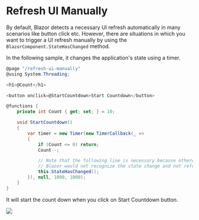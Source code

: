 # Refresh UI Manually

By default, Blazor detects a necessary UI refresh automatically in many scenarios like button click etc. However, there are situations in which you want to trigger a UI refresh manually by using the `BlazorComponent.StateHasChanged` method. 

In the following sample, it changes the application's state using a timer.

```csharp
@page "/refresh-ui-manually"
@using System.Threading;

<h1>@Count</h1>

<button onclick=@StartCountdown>Start Countdown</button>

@functions {
    private int Count { get; set; } = 10;

    void StartCountdown()
    {
        var timer = new Timer(new TimerCallback(_ =>
        {
            if (Count <= 0) return;
            Count--;

            // Note that the following line is necessary because otherwise
            // Blazor would not recognize the state change and not refresh the UI
            this.StateHasChanged();
        }), null, 1000, 1000);
    }
}
```

It will start the count down when you click on Start Countdown button.

<img src="https://raw.githubusercontent.com/zzzprojects/Blazor-Tutotrial/master/docs/images/refresh-ui-manually.png">